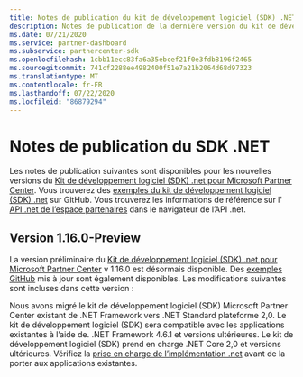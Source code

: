 ```yaml
---
title: Notes de publication du kit de développement logiciel (SDK) .NET Partner Center
description: Notes de publication de la dernière version du kit de développement logiciel (SDK) .NET de l’espace partenaires.
ms.date: 07/21/2020
ms.service: partner-dashboard
ms.subservice: partnercenter-sdk
ms.openlocfilehash: 1cbb11ecc83fa6a35ebcef21f0e3fdb8196f2465
ms.sourcegitcommit: 741cf2288ee4982400f51e7a21b2064d68d97323
ms.translationtype: MT
ms.contentlocale: fr-FR
ms.lasthandoff: 07/22/2020
ms.locfileid: "86879294"
---
```

# <a name="net-sdk-release-notes"></a>Notes de publication du SDK .NET

Les notes de publication suivantes sont disponibles pour les nouvelles versions du [Kit de développement logiciel (SDK) .net pour Microsoft Partner Center](https://www.nuget.org/packages/Microsoft.Store.PartnerCenter). Vous trouverez des [exemples du kit de développement logiciel (SDK) .net](https://github.com/Microsoft/Partner-Center-DotNet-Samples) sur GitHub. Vous trouverez les informations de référence sur l' [API .net de l’espace partenaires](https://docs.microsoft.com/dotnet/api/?view=partnercenter-dotnet-latest) dans le navigateur de l’API .net.

## <a name="version-1160-preview"></a>Version 1.16.0-Preview

La version préliminaire du [Kit de développement logiciel (SDK) .net pour Microsoft Partner Center](https://www.nuget.org/packages/Microsoft.Store.PartnerCenter/) v 1.16.0 est désormais disponible. Des [exemples GitHub](https://github.com/Microsoft/Partner-Center-DotNet-Samples) mis à jour sont également disponibles. Les modifications suivantes sont incluses dans cette version :

Nous avons migré le kit de développement logiciel (SDK) Microsoft Partner Center existant de .NET Framework vers .NET Standard plateforme 2,0. Le kit de développement logiciel (SDK) sera compatible avec les applications existantes à l’aide de. .NET Framework 4.6.1 et versions ultérieures. Le kit de développement logiciel (SDK) prend en charge .NET Core 2,0 et versions ultérieures. Vérifiez la [prise en charge de l’implémentation .net](/dotnet/standard/net-standard) avant de la porter aux applications existantes.   
